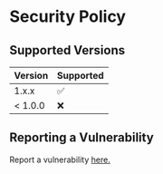 # Security Policy

## Supported Versions

| Version | Supported          |
| ------- | ------------------ |
| 1.x.x   | :white_check_mark: |
| < 1.0.0 | :x:                |

## Reporting a Vulnerability

Report a vulnerability [here.](https://github.com/Gameking1happy-Development/GK1HOQOL/security/advisories/new)
